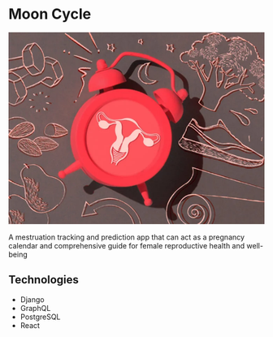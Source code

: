 # Moon Cycle
![logo1-removebg-preview](https://github.com/MissTipo/moon_cycle/blob/main/frontend/images/2568-cycle_alarm_food_exercise_women_lifestyle-732x549-Thumbnail-732x549.webp)

A mestruation tracking and prediction app that can act as a pregnancy calendar and comprehensive
guide for female reproductive health and well-being

## Technologies
- Django
- GraphQL
- PostgreSQL
- React
